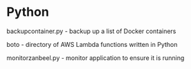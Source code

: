 # Python
<p>backupcontainer.py - backup up a list of Docker containers</p>
<p>boto - directory of AWS Lambda functions written in Python</p>
<p>monitorzanbeel.py - monitor application to ensure it is running</p>
